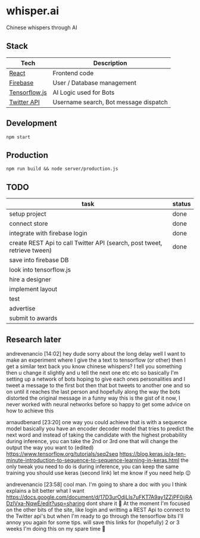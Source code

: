 # whisper.ai
Chinese whispers through AI

## Stack
|   Tech    |   Description |
| ----------| ------------- |
| [React](https://reactjs.org/) | Frontend code
| [Firebase](https://console.firebase.google.com/project/whispers-84708/overview) | User / Database management
| [Tensorflow.js](https://js.tensorflow.org/) | AI Logic used for Bots
| [Twitter API](https://apps.twitter.com/app/15327840/show) | Username search, Bot message dispatch

## Development
`npm start`

## Production
`npm run build && node server/production.js`



## TODO
|   task    |   status |
| ----------| ------------- |
| setup project | done |
| connect store | done |
| integrate with firebase login | done |
| create REST Api to call Twitter API (search, post tweet, retrieve tween) | done |
| save into firebase DB | |
| look into tensorflow.js | |
| hire a designer | |
| implement layout | |
| test | |
| advertise | |
| submit to awards | |


## Research later
andrevenancio [14:02]
 hey dude
sorry about the long delay
well I want to make an experiment
where I give the a text to tensorflow (or other)
then I get a similar text back
you know chinese whispers? I tell you something then u change it slightly and u tell the next one etc etc
so basically I'm setting up a network of bots
hoping to give each ones personalities
and I tweet a message to the first bot
then that bot tweets to another one
and so on
until it reaches the last person
and hopefully along the way the bots distorted the original message in a funny way
this is the gist of it
now, I never worked with neural networks before
so happy to get some advice on how to achieve this

arnaudbenard [23:20]
 one way you could achieve that is with a sequence model
basically you have an encoder decoder model that tries to predict the next word
and instead of taking the candidate with the highest probability during inference, you can take the 2nd or 3rd one
that will change the output the way you want to (edited)
https://www.tensorflow.org/tutorials/seq2seq
https://blog.keras.io/a-ten-minute-introduction-to-sequence-to-sequence-learning-in-keras.html
the only tweak you need to do is during inference, you can keep the same training
you should use keras (second link)
let me know if you need help :wink:

andrevenancio [23:58]
 cool man. I'm going to share a doc with you I think explains a bit better what I want
https://docs.google.com/document/d/17D3urOdjLIs7uFKT7A9ay1ZZjPF0ijRADzlVxa-NqwE/edit?usp=sharing
 dont share it :slightly_smiling_face:
At the moment I'm focused on the other bits of the site, like login and writting a REST Api to connect to the Twitter api's
 but when I'm ready to go through the tensorflow bits I'll annoy you again for some tips. will save this links for (hopefully) 2 or 3 weeks
I'm doing this on my spare time :slightly_smiling_face:
